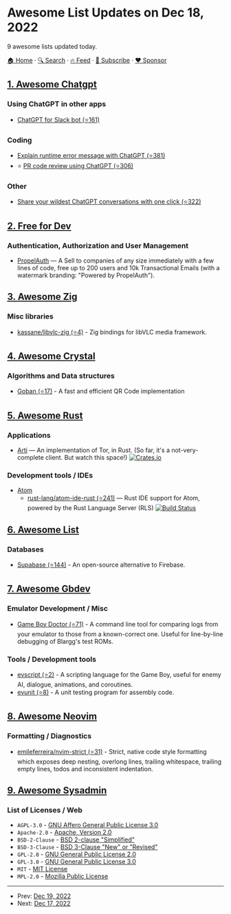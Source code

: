 # Awesome List Updates on Dec 18, 2022

9 awesome lists updated today.

[🏠 Home](/README.md) · [🔍 Search](https://www.trackawesomelist.com/search/) · [🔥 Feed](https://www.trackawesomelist.com/rss.xml) · [📮 Subscribe](https://trackawesomelist.us17.list-manage.com/subscribe?u=d2f0117aa829c83a63ec63c2f&id=36a103854c) · [❤️  Sponsor](https://github.com/sponsors/theowenyoung)



## [1. Awesome Chatgpt](/content/saharmor/awesome-chatgpt/README.md)

### Using ChatGPT in other apps

*   [ChatGPT for Slack bot (⭐161)](https://github.com/pedrorito/ChatGPTSlackBot)

### Coding

*   [Explain runtime error message with ChatGPT (⭐381)](https://github.com/shobrook/stackexplain)
*   ⭐️ [PR code review using ChatGPT (⭐306)](https://github.com/kxxt/chatgpt-action)

### Other

*   [Share your wildest ChatGPT conversations with one click (⭐322)](https://github.com/domeccleston/sharegpt)

## [2. Free for Dev](/content/ripienaar/free-for-dev/README.md)

### Authentication, Authorization and User Management

*   [PropelAuth](https://propelauth.com) — A Sell to companies of any size immediately with a few lines of code, free up to 200 users and 10k Transactional Emails (with a watermark branding: "Powered by PropelAuth").

## [3. Awesome Zig](/content/catdevnull/awesome-zig/README.md)

### Misc libraries

*   [kassane/libvlc-zig (⭐4)](https://github.com/kassane/libvlc-zig) - Zig bindings for libVLC media framework.

## [4. Awesome Crystal](/content/veelenga/awesome-crystal/README.md)

### Algorithms and Data structures

*   [Goban (⭐17)](https://github.com/soya-daizu/goban) - A fast and efficient QR Code implementation

## [5. Awesome Rust](/content/rust-unofficial/awesome-rust/README.md)

### Applications

*   [Arti](https://gitlab.torproject.org/tpo/core/arti) — An implementation of Tor, in Rust. (So far, it's a not-very-complete client. But watch this space!) [![Crates.io](https://img.shields.io/crates/v/arti.svg)](https://crates.io/crates/arti)

### Development tools / IDEs

*   [Atom](https://github.blog/2022-06-08-sunsetting-atom/)
    *   [rust-lang/atom-ide-rust (⭐241)](https://github.com/rust-lang/atom-ide-rust) — Rust IDE support for Atom, powered by the Rust Language Server (RLS) [![Build Status](https://api.travis-ci.com/rust-lang/atom-ide-rust.svg?branch=master)](https://app.travis-ci.com/grust-lang/atom-ide-rust)

## [6. Awesome List](/content/sindresorhus/awesome/README.md)

### Databases

*   [Supabase (⭐144)](https://github.com/lyqht/awesome-supabase#readme) - An open-source alternative to Firebase.

## [7. Awesome Gbdev](/content/gbdev/awesome-gbdev/README.md)

### Emulator Development / Misc

*   [Game Boy Doctor (⭐71)](https://github.com/robert/gameboy-doctor) - A command line tool for comparing logs from your emulator to those from a known-correct one. Useful for line-by-line debugging of Blargg's test ROMs.

### Tools / Development tools

*   [evscript (⭐2)](https://github.com/eievui5/evscript) - A scripting language for the Game Boy, useful for enemy AI, dialogue, animations, and coroutines.
*   [evunit (⭐8)](https://github.com/eievui5/evunit) - A unit testing program for assembly code.

## [8. Awesome Neovim](/content/rockerBOO/awesome-neovim/README.md)

### Formatting / Diagnostics

*   [emileferreira/nvim-strict (⭐31)](https://github.com/emileferreira/nvim-strict) - Strict, native code style formatting which exposes deep nesting, overlong lines, trailing whitespace, trailing empty lines, todos and inconsistent indentation.

## [9. Awesome Sysadmin](/content/awesome-foss/awesome-sysadmin/README.md)

### List of Licenses / Web

*   `AGPL-3.0` - [GNU Affero General Public License 3.0](https://www.gnu.org/licenses/agpl-3.0)
*   `Apache-2.0` - [Apache, Version 2.0](https://www.apache.org/licenses/)
*   `BSD-2-Clause` - [BSD 2-clause "Simplified"](https://opensource.org/licenses/BSD-2-Clause)
*   `BSD-3-Clause` - [BSD 3-Clause "New" or "Revised"](https://opensource.org/licenses/BSD-3-Clause)
*   `GPL-2.0` - [GNU General Public License 2.0](https://www.gnu.org/licenses/old-licenses/gpl-2.0.en.html)
*   `GPL-3.0` - [GNU General Public License 3.0](https://www.gnu.org/licenses/gpl-3.0.en.html)
*   `MIT` - [MIT License](https://opensource.org/licenses/MIT)
*   `MPL-2.0` - [Mozilla Public License](https://www.mozilla.org/MPL/2.0/index.txt)

---

- Prev: [Dec 19, 2022](/content/2022/12/19/README.md)
- Next: [Dec 17, 2022](/content/2022/12/17/README.md)